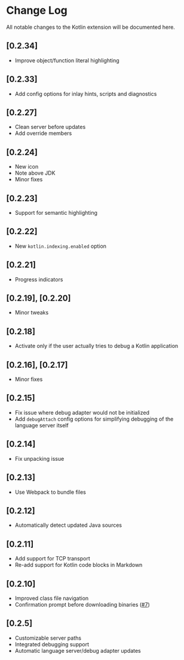 # Change Log
All notable changes to the Kotlin extension will be documented here.

## [0.2.34]
- Improve object/function literal highlighting

## [0.2.33]
- Add config options for inlay hints, scripts and diagnostics

## [0.2.27]
- Clean server before updates
- Add override members

## [0.2.24]
- New icon
- Note above JDK
- Minor fixes

## [0.2.23]
- Support for semantic highlighting

## [0.2.22]
- New `kotlin.indexing.enabled` option

## [0.2.21]
- Progress indicators

## [0.2.19], [0.2.20]
- Minor tweaks

## [0.2.18]
- Activate only if the user actually tries to debug a Kotlin application

## [0.2.16], [0.2.17]
- Minor fixes

## [0.2.15]
- Fix issue where debug adapter would not be initialized
- Add `debugAttach` config options for simplifying debugging of the language server itself

## [0.2.14]
- Fix unpacking issue

## [0.2.13]
- Use Webpack to bundle files

## [0.2.12]
- Automatically detect updated Java sources

## [0.2.11]
- Add support for TCP transport
- Re-add support for Kotlin code blocks in Markdown

## [0.2.10]
- Improved class file navigation
- Confirmation prompt before downloading binaries ([#7](https://github.com/fwcd/vscode-kotlin-ide/issues/7))

## [0.2.5]
- Customizable server paths
- Integrated debugging support
- Automatic language server/debug adapter updates
